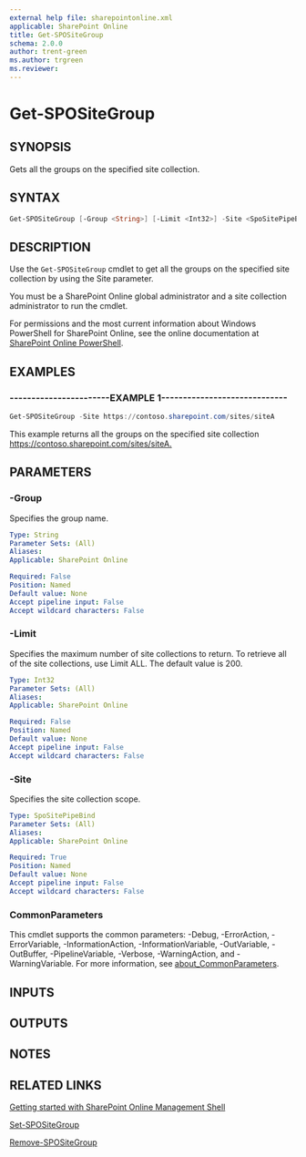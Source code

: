 ```yaml
---
external help file: sharepointonline.xml
applicable: SharePoint Online
title: Get-SPOSiteGroup
schema: 2.0.0
author: trent-green
ms.author: trgreen
ms.reviewer:
---
```


# Get-SPOSiteGroup

## SYNOPSIS

Gets all the groups on the specified site collection.

## SYNTAX

```powershell
Get-SPOSiteGroup [-Group <String>] [-Limit <Int32>] -Site <SpoSitePipeBind> [<CommonParameters>]
```

## DESCRIPTION

Use the `Get-SPOSiteGroup` cmdlet to get all the groups on the specified site collection by using the Site parameter.

You must be a SharePoint Online global administrator and a site collection administrator to run the cmdlet.

For permissions and the most current information about Windows PowerShell for SharePoint Online, see the online documentation at [SharePoint Online PowerShell](https://docs.microsoft.com/powershell/module/sharepoint-online/index).

## EXAMPLES

### -----------------------EXAMPLE 1-----------------------------

```powershell
Get-SPOSiteGroup -Site https://contoso.sharepoint.com/sites/siteA
```

This example returns all the groups on the specified site collection <https://contoso.sharepoint.com/sites/siteA.>

## PARAMETERS

### -Group

Specifies the group name.

```yaml
Type: String
Parameter Sets: (All)
Aliases:
Applicable: SharePoint Online

Required: False
Position: Named
Default value: None
Accept pipeline input: False
Accept wildcard characters: False
```

### -Limit

Specifies the maximum number of site collections to return. To retrieve all of the site collections, use Limit ALL. The default value is 200.

```yaml
Type: Int32
Parameter Sets: (All)
Aliases:
Applicable: SharePoint Online

Required: False
Position: Named
Default value: None
Accept pipeline input: False
Accept wildcard characters: False
```

### -Site

Specifies the site collection scope.

```yaml
Type: SpoSitePipeBind
Parameter Sets: (All)
Aliases:
Applicable: SharePoint Online

Required: True
Position: Named
Default value: None
Accept pipeline input: False
Accept wildcard characters: False
```

### CommonParameters

This cmdlet supports the common parameters: -Debug, -ErrorAction, -ErrorVariable, -InformationAction, -InformationVariable, -OutVariable, -OutBuffer, -PipelineVariable, -Verbose, -WarningAction, and -WarningVariable. For more information, see [about_CommonParameters](https://go.microsoft.com/fwlink/?LinkID=113216).

## INPUTS

## OUTPUTS

## NOTES

## RELATED LINKS

[Getting started with SharePoint Online Management Shell](https://docs.microsoft.com/powershell/sharepoint/sharepoint-online/connect-sharepoint-online?view=sharepoint-ps)

[Set-SPOSiteGroup](Set-SPOSiteGroup.md)

[Remove-SPOSiteGroup](Remove-SPOSiteGroup.md)
